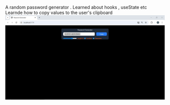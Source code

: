 A random password generator  . Learned about  hooks , useState  etc 
Learnde how to copy values to the user's clipboard 
![screenshot](./passwordgenerator.jpg)